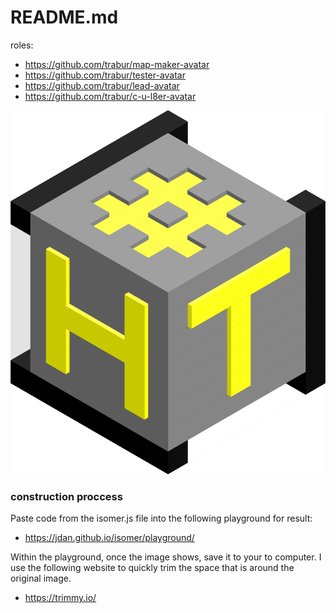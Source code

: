README.md
========

roles:
- https://github.com/trabur/map-maker-avatar
- https://github.com/trabur/tester-avatar
- https://github.com/trabur/lead-avatar
- https://github.com/trabur/c-u-l8er-avatar

![image](map-maker-avatar.png)


### construction proccess
Paste code from the isomer.js file into the following playground for result:
- https://jdan.github.io/isomer/playground/

Within the playground, once the image shows, save it to your to computer. I use the following website to quickly trim the space that is around the original image.
- https://trimmy.io/
